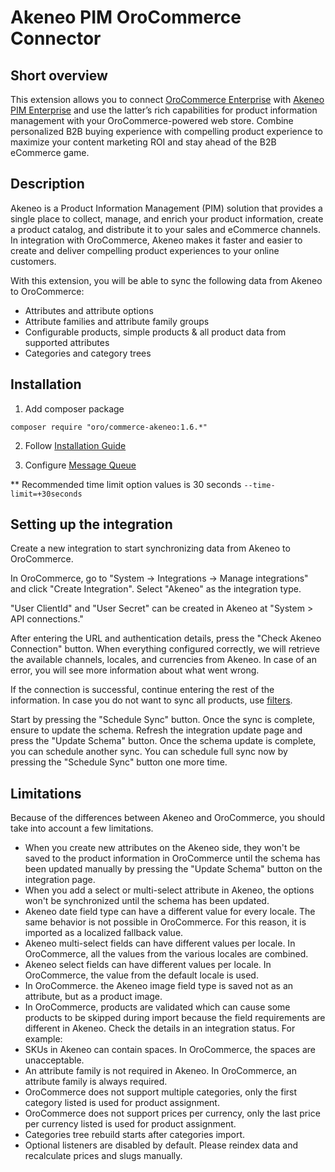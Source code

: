 # Akeneo PIM OroCommerce Connector

## Short overview
This extension allows you to connect [OroCommerce Enterprise](https://oroinc.com/b2b-ecommerce/) with [Akeneo PIM Enterprise](https://www.akeneo.com/) and use the latter’s rich capabilities for product information management with your OroCommerce-powered web store. Combine personalized B2B buying experience with compelling product experience to maximize your content marketing ROI and stay ahead of the B2B eCommerce game.

## Description

Akeneo is a Product Information Management (PIM) solution that provides a single place to collect, manage, and enrich your product information, create a product catalog, and distribute it to your sales and eCommerce channels. In integration with OroCommerce, Akeneo makes it faster and easier to create and deliver compelling product experiences to your online customers.

With this extension, you will be able to sync the following data from Akeneo to OroCommerce:

* Attributes and attribute options
* Attribute families and attribute family groups
* Configurable products, simple products & all product data from supported attributes
* Categories and category trees

## Installation

1. Add composer package

```
composer require "oro/commerce-akeneo:1.6.*"
```

2. Follow [Installation Guide](https://oroinc.com/b2b-ecommerce/doc/1.6/install-upgrade)

3. Configure [Message Queue](https://oroinc.com/b2b-ecommerce/doc/1.6/admin-guide/op-structure/mq)

** Recommended time limit option values is 30 seconds `--time-limit=+30seconds`

## Setting up the integration

Create a new integration to start synchronizing data from Akeneo to OroCommerce. 

In OroCommerce, go to "System -> Integrations -> Manage integrations" and click "Create Integration". Select "Akeneo" as the integration type.

"User ClientId" and "User Secret" can be created in Akeneo at "System > API connections."

After entering the URL and authentication details, press the "Check Akeneo Connection" button. When everything configured correctly, we will retrieve the available channels, locales, and currencies from Akeneo. In case of an error, you will see more information about what went wrong.

If the connection is successful, continue entering the rest of the information. In case you do not want to sync all products, use [filters](https://api.akeneo.com/documentation/filter.html).

Start by pressing the "Schedule Sync" button. Once the sync is complete, ensure to update the schema. Refresh the integration update page and press the "Update Schema" button. Once the schema update is complete, you can schedule another sync. You can schedule full sync now by pressing the "Schedule Sync" button one more time.

## Limitations

Because of the differences between Akeneo and OroCommerce, you should take into account a few limitations.

* When you create new attributes on the Akeneo side, they won't be saved to the product information in OroCommerce until the schema has been updated manually by pressing the "Update Schema" button on the integration page.
* When you add a select or multi-select attribute in Akeneo, the options won't be synchronized until the schema has been updated.
* Akeneo date field type can have a different value for every locale. The same behavior is not possible in OroCommerce. For this reason, it is imported as a localized fallback value.
* Akeneo multi-select fields can have different values per locale. In OroCommerce, all the values from the various locales are combined.
* Akeneo select fields can have different values per locale. In OroCommerce, the value from the default locale is used.
* In OroCommerce. the Akeneo image field type is saved not as an attribute, but as a product image.
* In OroCommerce, products are validated which can cause some products to be skipped during import because the field requirements are different in Akeneo. Check the details in an integration status. For example:
* SKUs in Akeneo can contain spaces. In OroCommerce, the spaces are unacceptable. 
* An attribute family is not required in Akeneo. In OroCommerce, an attribute family is always required.
* OroCommerce does not support multiple categories, only the first category listed is used for product assignment.
* OroCommerce does not support prices per currency, only the last price per currency listed is used for product assignment.
* Categories tree rebuild starts after categories import.
* Optional listeners are disabled by default. Please reindex data and recalculate prices and slugs manually.
